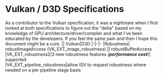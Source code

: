 # Vulkan / D3D Specifications
As a contributor to the Vulkan specification, it was a nightmare when I first looked at both specifications to figure out the "delta" based on my knowledge of GPU architecture/driver/compiler and what I've been educated by the developers. If you feel the same pain and then I hope this document might be a cure. 
|| Vulkan|D3D
|-|-|-
|Robustness| robustImageAccess (VK_EXT_image_robustness) 
|| robustBufferAccess                          
|VK_EXT_robustness2|3 new robustness features (___performance cost___)| supported              
|VK_EXT_pipeline_robustness|allow ISV to request robustness where needed on a per pipeline stage basis

